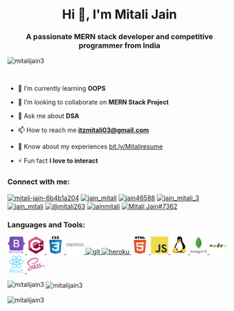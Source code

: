 <h1 align="center">Hi 👋, I'm Mitali Jain</h1>
<h3 align="center">A passionate MERN stack developer and competitive programmer from India</h3>

<p align="left"> <img src="https://komarev.com/ghpvc/?username=mitalijain3&label=Profile%20views&color=0e75b6&style=flat" alt="mitalijain3" /> </p>


<p align="left"> <a href="https://twitter.com/" target="blank"><img src="https://img.shields.io/twitter/follow/?logo=twitter&style=for-the-badge" alt="" /></a> </p>

- 🌱 I’m currently learning **OOPS**

- 👯 I’m looking to collaborate on **MERN Stack Project**

- 💬 Ask me about **DSA**

- 📫 How to reach me **itzmitali03@gmail.com**

- 📄 Know about my experiences [bit.ly/Mitaliresume](bit.ly/Mitaliresume)

- ⚡ Fun fact **I love to interact**

<h3 align="left">Connect with me:</h3>
<p align="left">
<a href="https://linkedin.com/in/mitali-jain-6b4b1a204" target="blank"><img align="center" src="https://raw.githubusercontent.com/rahuldkjain/github-profile-readme-generator/master/src/images/icons/Social/linked-in-alt.svg" alt="mitali-jain-6b4b1a204" height="30" width="40" /></a>
<a href="https://www.codechef.com/users/jain_mitali" target="blank"><img align="center" src="https://cdn.jsdelivr.net/npm/simple-icons@3.1.0/icons/codechef.svg" alt="jain_mitali" height="30" width="40" /></a>
<a href="https://www.hackerrank.com/jain46588" target="blank"><img align="center" src="https://raw.githubusercontent.com/rahuldkjain/github-profile-readme-generator/master/src/images/icons/Social/hackerrank.svg" alt="jain46588" height="30" width="40" /></a>
<a href="https://codeforces.com/profile/jain_mitali_3" target="blank"><img align="center" src="https://raw.githubusercontent.com/rahuldkjain/github-profile-readme-generator/master/src/images/icons/Social/codeforces.svg" alt="jain_mitali_3" height="30" width="40" /></a>
<a href="https://www.leetcode.com/Mitalijain3" target="blank"><img align="center" src="https://raw.githubusercontent.com/rahuldkjain/github-profile-readme-generator/master/src/images/icons/Social/leet-code.svg" alt="jain_mitali" height="30" width="40" /></a>
<a href="https://www.hackerearth.com/@mitali263" target="blank"><img align="center" src="https://raw.githubusercontent.com/rahuldkjain/github-profile-readme-generator/master/src/images/icons/Social/hackerearth.svg" alt="@mitali263" height="30" width="40" /></a>
<a href="https://auth.geeksforgeeks.org/user/jainmitali" target="blank"><img align="center" src="https://raw.githubusercontent.com/rahuldkjain/github-profile-readme-generator/master/src/images/icons/Social/geeks-for-geeks.svg" alt="jainmitali" height="30" width="40" /></a>
<a href="https://discord.gg/Mitali Jain#7362" target="blank"><img align="center" src="https://raw.githubusercontent.com/rahuldkjain/github-profile-readme-generator/master/src/images/icons/Social/discord.svg" alt="Mitali Jain#7362" height="30" width="40" /></a>
</p>

<h3 align="left">Languages and Tools:</h3>
<p align="left"> <a href="https://getbootstrap.com" target="_blank" rel="noreferrer"> <img src="https://raw.githubusercontent.com/devicons/devicon/master/icons/bootstrap/bootstrap-plain-wordmark.svg" alt="bootstrap" width="40" height="40"/> </a> <a href="https://www.w3schools.com/cpp/" target="_blank" rel="noreferrer"> <img src="https://raw.githubusercontent.com/devicons/devicon/master/icons/cplusplus/cplusplus-original.svg" alt="cplusplus" width="40" height="40"/> </a> <a href="https://www.w3schools.com/css/" target="_blank" rel="noreferrer"> <img src="https://raw.githubusercontent.com/devicons/devicon/master/icons/css3/css3-original-wordmark.svg" alt="css3" width="40" height="40"/> </a> <a href="https://expressjs.com" target="_blank" rel="noreferrer"> <img src="https://raw.githubusercontent.com/devicons/devicon/master/icons/express/express-original-wordmark.svg" alt="express" width="40" height="40"/> </a> <a href="https://git-scm.com/" target="_blank" rel="noreferrer"> <img src="https://www.vectorlogo.zone/logos/git-scm/git-scm-icon.svg" alt="git" width="40" height="40"/> </a> <a href="https://heroku.com" target="_blank" rel="noreferrer"> <img src="https://www.vectorlogo.zone/logos/heroku/heroku-icon.svg" alt="heroku" width="40" height="40"/> </a> <a href="https://www.w3.org/html/" target="_blank" rel="noreferrer"> <img src="https://raw.githubusercontent.com/devicons/devicon/master/icons/html5/html5-original-wordmark.svg" alt="html5" width="40" height="40"/> </a> <a href="https://developer.mozilla.org/en-US/docs/Web/JavaScript" target="_blank" rel="noreferrer"> <img src="https://raw.githubusercontent.com/devicons/devicon/master/icons/javascript/javascript-original.svg" alt="javascript" width="40" height="40"/> </a> <a href="https://www.linux.org/" target="_blank" rel="noreferrer"> <img src="https://raw.githubusercontent.com/devicons/devicon/master/icons/linux/linux-original.svg" alt="linux" width="40" height="40"/> </a> <a href="https://www.mongodb.com/" target="_blank" rel="noreferrer"> <img src="https://raw.githubusercontent.com/devicons/devicon/master/icons/mongodb/mongodb-original-wordmark.svg" alt="mongodb" width="40" height="40"/> </a> <a href="https://nodejs.org" target="_blank" rel="noreferrer"> <img src="https://raw.githubusercontent.com/devicons/devicon/master/icons/nodejs/nodejs-original-wordmark.svg" alt="nodejs" width="40" height="40"/> </a> <a href="https://reactjs.org/" target="_blank" rel="noreferrer"> <img src="https://raw.githubusercontent.com/devicons/devicon/master/icons/react/react-original-wordmark.svg" alt="react" width="40" height="40"/> </a> <a href="https://sass-lang.com" target="_blank" rel="noreferrer"> <img src="https://raw.githubusercontent.com/devicons/devicon/master/icons/sass/sass-original.svg" alt="sass" width="40" height="40"/> </a> </p>

<p><img align="left" src="https://github-readme-stats.vercel.app/api/top-langs?username=mitalijain3&show_icons=true&locale=en&layout=compact" alt="mitalijain3" /></p>

<p>&nbsp;<img align="center" src="https://github-readme-stats.vercel.app/api?username=mitalijain3&show_icons=true&locale=en" alt="mitalijain3" /></p>

<p><img align="center" src="https://github-readme-streak-stats.herokuapp.com/?user=mitalijain3&" alt="mitalijain3" /></p>
